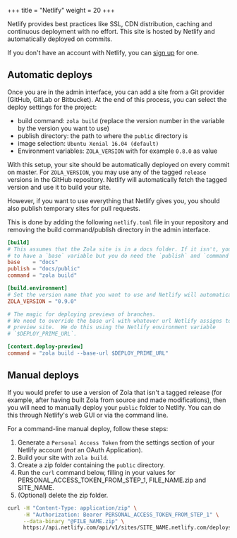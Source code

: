 +++
title = "Netlify"
weight = 20
+++

Netlify provides best practices like SSL, CDN distribution, caching and continuous deployment
with no effort. This site is hosted by Netlify and automatically deployed on commits.

If you don't have an account with Netlify, you can [sign up](https://app.netlify.com) for one.

## Automatic deploys

Once you are in the admin interface, you can add a site from a Git provider (GitHub, GitLab or Bitbucket). At the end
of this process, you can select the deploy settings for the project:

- build command: `zola build` (replace the version number in the variable by the version you want to use)
- publish directory: the path to where the `public` directory is
- image selection: `Ubuntu Xenial 16.04 (default)`
- Environment variables: `ZOLA_VERSION` with for example `0.8.0` as value

With this setup, your site should be automatically deployed on every commit on master. For `ZOLA_VERSION`, you may
use any of the tagged `release` versions in the GitHub repository. Netlify will automatically fetch the tagged version
and use it to build your site.

However, if you want to use everything that Netlify gives you, you should also publish temporary sites for pull requests.

This is done by adding the following `netlify.toml` file in your repository and removing the build command/publish
directory in the admin interface.

```toml
[build]
# This assumes that the Zola site is in a docs folder. If it isn't, you don't need
# to have a `base` variable but you do need the `publish` and `command` variables.
base    = "docs"
publish = "docs/public"
command = "zola build"

[build.environment]
# Set the version name that you want to use and Netlify will automatically use it.
ZOLA_VERSION = "0.9.0"

# The magic for deploying previews of branches.
# We need to override the base url with whatever url Netlify assigns to our
# preview site.  We do this using the Netlify environment variable
# `$DEPLOY_PRIME_URL`.

[context.deploy-preview]
command = "zola build --base-url $DEPLOY_PRIME_URL"
```

## Manual deploys

If you would prefer to use a version of Zola that isn't a tagged release (for example, after having built Zola from
source and made modifications), then you will need to manually deploy your `public` folder to Netlify. You can do
this through Netlify's web GUI or via the command line.

For a command-line manual deploy, follow these steps:

1.  Generate a `Personal Access Token` from the settings section of your Netlify account (_not_ an OAuth Application).
2.  Build your site with `zola build`.
3.  Create a zip folder containing the `public` directory.
4.  Run the `curl` command below, filling in your values for PERSONAL_ACCESS_TOKEN_FROM_STEP_1, FILE_NAME.zip
    and SITE_NAME.
5.  (Optional) delete the zip folder.

```sh
curl -H "Content-Type: application/zip" \
     -H "Authorization: Bearer PERSONAL_ACCESS_TOKEN_FROM_STEP_1" \
     --data-binary "@FILE_NAME.zip" \
     https://api.netlify.com/api/v1/sites/SITE_NAME.netlify.com/deploys
```
